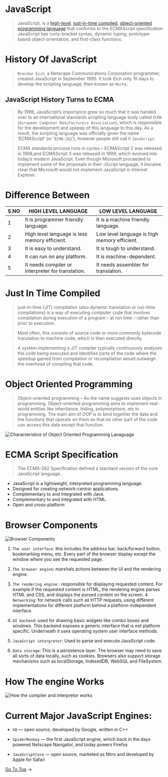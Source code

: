 # JavaScript

>JavaScript, is a [high-level](#difference-between), [just-in-time compiled](#just-in-time-compiled), [object-oriented programming language](#object-oriented-programming) that conforms to the ECMAScript specification JavaScript has curly-bracket syntax, dynamic typing, prototype-based object-orientation, and first-class functions.








# History Of JavaScript
>`Brendan Eich`, a Netscape Communications Corporation programmer, created JavaScript in September 1995. It took Eich only 10 days to develop the scripting language, then known as `Mocha`.


## JavaScript History Turns to ECMA

>By 1996, JavaScript’s importance grew so much that it was handed over to an international standards scripting language body called `ECMA` (`European Computer Manufacturers Association`), which is responsible for the development and upkeep of this language to this day. As a result, the scripting language was officially given the name ‘ECMAScript’ (or ‘`ECMA-262`’), however people still call it `JavaScript`.

>ECMA standards process runs in cycles – ECMAScript 2 was released in 1998,and ECMAScript 3 was released in 1999, which evolved into today’s modern JavaScript. Even though Microsoft proceeded to implement some of the proposals in their JScript language, it became clear that Microsoft would not implement JavaScript in Internet Explorer.

# Difference Between
S.NO | HIGH LEVEL LANGUAGE | LOW LEVEL LANGUAGE
---------|----------|---------
 1 | It is programmer friendly language.	 | It is a machine friendly language.
 2  |   High level language is less memory efficient.| Low level language is high memory efficient.
 3  | It is easy to understand.	    |   It is tough to understand.
4   |   It can run on any platform.	    |   It is machine-dependent.
5   |   It needs compiler or interpreter for translation.	|   It needs assembler for translation.



# Just In Time Compiled
>just-in-time (JIT) compilation (also dynamic translation or run-time compilations) is a way of executing computer code that involves compilation during execution of a program – at run time – rather than prior to execution.

>Most often, this consists of source code or more commonly bytecode translation to machine code, which is then executed directly. 

>A system implementing a JIT compiler typically continuously analyses the code being executed and identifies parts of the code where the speedup gained from compilation or recompilation would outweigh the overhead of compiling that code.


# Object Oriented Programming
>Object-oriented programming – As the name suggests uses objects in programming. Object-oriented programming aims to implement real-world entities like inheritance, hiding, polymorphism, etc in programming. The main aim of OOP is to bind together the data and the functions that operate on them so that no other part of the code can access this data except that function.






![Characteristice of Object Oriented Programming Lanaguage](https://media.geeksforgeeks.org/wp-content/uploads/OOPs-Concepts.jpg)

# ECMA Script Specification
>The ECMA-262 Specification defined a standard version of the core JavaScript language.

* JavaScript is a lightweight, interpreted programming language.
* Designed for creating network-centric applications.
* Complementary to and integrated with Java.
* Complementary to and integrated with HTML.
* Open and cross-platform




# Browser Components
![Browser Components](https://www.html5rocks.com/en/tutorials/internals/howbrowserswork/layers.png)

1. `The user interface`: this includes the address bar, back/forward button, bookmarking menu, etc. Every part of the browser display except the window where you see the requested page.

2. `The browser engine`: marshals actions between the UI and the rendering engine.

3. `The rendering engine` : responsible for displaying requested content. For example if the requested content is HTML, the rendering engine parses HTML and CSS, and displays the parsed content on the screen.
4.` Networking`: for network calls such as HTTP requests, using different implementations for different platform behind a platform-independent interface.

5. `UI backend`: used for drawing basic widgets like combo boxes and windows. This backend exposes a generic interface that is not platform specific. Underneath it uses operating system user interface methods.

6. `JavaScript interpreter`: Used to parse and execute JavaScript code.

7. `Data storage`: This is a persistence layer. The browser may need to save all sorts of data locally, such as cookies. Browsers also support storage mechanisms such as localStorage, IndexedDB, WebSQL and FileSystem.


# How The engine Works
![How the compiler and interpretor works](https://miro.medium.com/proxy/1*VqHSZhJ93Vhijkm_VCjHsw.gif)


# Current Major JavaScript Engines:

* `V8` — open source, developed by Google, written in C++

* `SpiderMonkey` — the first JavaScript engine, which back in the days powered Netscape Navigator, and today powers Firefox

* `JavaScriptCore` — open source, marketed as Nitro and developed by Apple for Safari



[Go To Top](#javascript) ->
